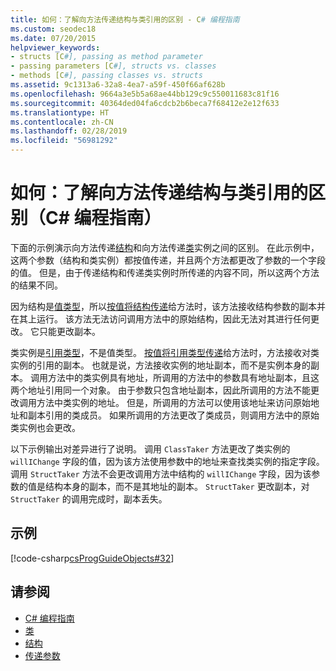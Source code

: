 ```yaml
---
title: 如何：了解向方法传递结构与类引用的区别 - C# 编程指南
ms.custom: seodec18
ms.date: 07/20/2015
helpviewer_keywords:
- structs [C#], passing as method parameter
- passing parameters [C#], structs vs. classes
- methods [C#], passing classes vs. structs
ms.assetid: 9c1313a6-32a8-4ea7-a59f-450f66af628b
ms.openlocfilehash: 9664a3e5b5a68ae44bb129c9c550011683c81f16
ms.sourcegitcommit: 40364ded04fa6cdcb2b6beca7f68412e2e12f633
ms.translationtype: HT
ms.contentlocale: zh-CN
ms.lasthandoff: 02/28/2019
ms.locfileid: "56981292"
---
```

# <a name="how-to-know-the-difference-between-passing-a-struct-and-passing-a-class-reference-to-a-method-c-programming-guide"></a>如何：了解向方法传递结构与类引用的区别（C# 编程指南）
下面的示例演示向方法传递[结构](../../../csharp/language-reference/keywords/struct.md)和向方法传递[类](../../../csharp/language-reference/keywords/class.md)实例之间的区别。 在此示例中，这两个参数（结构和类实例）都按值传递，并且两个方法都更改了参数的一个字段的值。 但是，由于传递结构和传递类实例时所传递的内容不同，所以这两个方法的结果不同。  
  
 因为结构是[值类型](../../../csharp/language-reference/keywords/value-types.md)，所以[按值将结构传递](../../../csharp/programming-guide/classes-and-structs/passing-value-type-parameters.md)给方法时，该方法接收结构参数的副本并在其上运行。 该方法无法访问调用方法中的原始结构，因此无法对其进行任何更改。 它只能更改副本。  
  
 类实例是[引用类型](../../../csharp/language-reference/keywords/reference-types.md)，不是值类型。 [按值将引用类型传递](../../../csharp/programming-guide/classes-and-structs/passing-reference-type-parameters.md)给方法时，方法接收对类实例的引用的副本。 也就是说，方法接收实例的地址副本，而不是实例本身的副本。 调用方法中的类实例具有地址，所调用的方法中的参数具有地址副本，且这两个地址引用同一个对象。 由于参数只包含地址副本，因此所调用的方法不能更改调用方法中类实例的地址。 但是，所调用的方法可以使用该地址来访问原始地址和副本引用的类成员。 如果所调用的方法更改了类成员，则调用方法中的原始类实例也会更改。  
  
 以下示例输出对差异进行了说明。 调用 `ClassTaker` 方法更改了类实例的 `willIChange` 字段的值，因为该方法使用参数中的地址来查找类实例的指定字段。 调用 `StructTaker` 方法不会更改调用方法中结构的 `willIChange` 字段，因为该参数的值是结构本身的副本，而不是其地址的副本。 `StructTaker` 更改副本，对 `StructTaker` 的调用完成时，副本丢失。  
  
## <a name="example"></a>示例  
 [!code-csharp[csProgGuideObjects#32](~/samples/snippets/csharp/VS_Snippets_VBCSharp/csProgGuideObjects/CS/Objects.cs#32)]  
  
## <a name="see-also"></a>请参阅

- [C# 编程指南](../../../csharp/programming-guide/index.md)
- [类](../../../csharp/programming-guide/classes-and-structs/classes.md)
- [结构](../../../csharp/programming-guide/classes-and-structs/structs.md)
- [传递参数](../../../csharp/programming-guide/classes-and-structs/passing-parameters.md)
